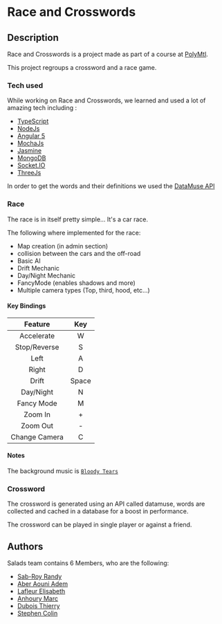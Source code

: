 # Race and Crosswords

## Description

Race and Crosswords is a project made as part of a course at [PolyMtl](http://www.polymtl.ca).

This project regroups a crossword and a race game.

### Tech used

While working on Race and Crosswords, we learned and used a lot of amazing tech including :

* [TypeScript](https://www.typescriptlang.org)
* [NodeJs](https://nodejs.org/)
* [Angular 5](https://angular.io)
* [MochaJs](https://mochajs.org)
* [Jasmine](https://jasmine.github.io)
* [MongoDB](https://www.mongodb.com)
* [Socket.IO](https://socket.io)
* [ThreeJs](https://threejs.org)

In order to get the words and their definitions we used the [DataMuse API](https://www.datamuse.com/api/)

### Race

The race is in itself pretty simple... It's a car race.

The following where implemented for the race:

* Map creation (in admin section)
* collision between the cars and the off-road
* Basic AI
* Drift Mechanic
* Day/Night Mechanic
* FancyMode (enables shadows and more)
* Multiple camera types (Top, third, hood, etc...)

#### Key Bindings

|        Feature        |   Key  	|
|:--------------------:	|:------:	|
|      Accelerate     	|    W   	|
|     Stop/Reverse    	|    S   	|
|         Left        	|    A   	|
|         Right        	|    D   	|
|         Drift         |   Space   |
|       Day/Night     	|    N   	|
|       Fancy Mode      |    M      |
|        Zoom In      	|    +   	|
|        Zoom Out     	|    -   	|
|      Change Camera 	|    C   	|

#### Notes

The background music is [`Bloody Tears`](http://www.tannerhelland.com/4/bloody-tears-castlevania-ii-remix/)

### Crossword

The crossword is generated using an API called datamuse, words are collected and cached in a database for a boost in performance.

The crossword can be played in single player or against a friend.

## Authors

Salads team contains 6 Members, who are the following:

* [Sab-Roy Randy](https://github.com/randy-sab-roy)
* [Aber Aouni Adem](https://github.com/ThePhosphorus)
* [Lafleur Elisabeth](https://github.com/ElichabethLafleur)
* [Anhoury Marc](https://github.com/immaybemarc)
* [Dubois Thierry](https://github.com/ThierryDubois)
* [Stephen Colin](https://github.com/hommehabile)